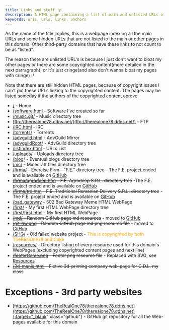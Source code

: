 ```yaml
---
title: Links and stuff :p
description: A HTML page containing a list of main and unlisted URLs of this domain
keywords: uris, urls, links, anchors
---
```


As the name of the title implies, this is a webpage indexing all the main URLs and some hidden URLs that are not listed to the main or other pages in this domain. Other third-party domains that have these links to not count to be as "listed".

The reason there are unlisted URL's is because I just don't want to bloat my other pages or there are some copyrighted content(more detailed in the next parragraph), or it's just cringe(and also don't wanna bloat my pages with cringe) :/

Note that there are still hidden HTML pages, because of copyright issues I can't put these URLs linking to the copyrighted content. The pages may be listed someday if the authors of the copyrighted content aprove.

- [/](/) - Home
- [/software.html](/software.html) - Software I've created so far
- [/music.git/](/music.git/) - Music directory tree
- [ftp://therealone78.ddns.net/](ftp://therealone78.ddns.net/) - FTP
- [/IRC.html](/IRC.html) - IRC
- [/torrents/](/torrents/) - Torrents
- [/advguild.html](/advguild.html) - AdvGuild Mirror
- [/advguildRoot/](/advguildRoot/) - AdvGuild directory tree
- [/listIndex.html](/listIndex.html) - URLs List
- [/uploads/](/uploads/) - Uploads directory tree
- [/blog/](/blog/) - Eventual blogs directory tree
- [/mc/](/mc/) - Minecraft files directory tree
- ~~[/firma/](/firma) - Exercise Firm - "F.E." directory tree~~ - The F.E. project ended and is available on <a href="https://github.com/TheRealOne78/firma" target="_blank" class="github">GitHub</a>
- ~~[/firma/agrodeep.htm](/firma/agrodeep.htm) - F.E. Agrodeep S.R.L. directory tree~~ -The F.E. project ended and is available on <a href="https://github.com/TheRealOne78/firma" target="_blank" class="github">GitHub</a>
- ~~[/firma/trd.htm](/firma/trd.htm) - F.E. Traditional Romanian Delivery S.R.L. directory tree~~ - The F.E. project ended and is available on <a href="https://github.com/TheRealOne78/firma" target="_blank" class="github">GitHub</a>
- [/bad_gateway](/bad_gateway) - 502 Bad Gateway Meme HTML WebPage
- [/first/](/first/) - My first HTML WebPage directory tree
- [/first/first.html](/first/first.html) - My first HTML WebPage
- ~~[/md/](/md/) - Random GitHub page md resources~~ - moved to <a href="https://github.com/TheRealOne78/calculator" target="_blank" class="github">GitHub</a>
- ~~[/git-hw.png](/git-hw.png) - Random GitHub page md png resource file~~ - moved to <a href="https://github.com/TheRealOne78/english-homework" target="_blank" class="github">GitHub</a>
- [/SHG/](/SHG/) - Old failed website project - <span style="color:orange">This is copyrighted by both TheRealOne78 and Cake</span>
- [/resources/](/resources/) - Directory listing of every resource used for this domain's WebPages (excluding copyrighted content pages and next line)
- ~~[/footerGame.png](/footerGame.png) - Footer png resource file~~ - Replaced with SVG, see [Resources](/resources/)
- ~~[/3d-mania.html](/3d-mania.html) - Fictive 3d-printing company web-page for C.D.L. my class~~

# Exceptions - 3rd party websites
- [https://github.com/TheRealOne78/therealone78.ddns.net](https://github.com/TheRealOne78/therealone78.ddns.net){:target="_blank" class="github"} - GitHub git repository for all the Web-pages available for this domain
